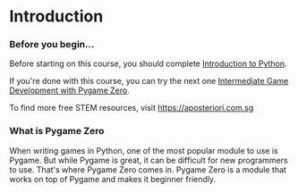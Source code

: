 Introduction
===

### Before you begin...
Before starting on this course, you should complete [Introduction to Python](https://trinket.io/aposteriori/courses/introduction-to-python).

If you're done with this course, you can try the next one [Intermediate Game Development with Pygame Zero](https://trinket.io/aposteriori/courses/intermediate-game-development-with-pygame-zero).

To find more free STEM resources, visit https://aposteriori.com.sg

### What is Pygame  Zero
When writing games in Python, one of the most popular module to use is Pygame. But while Pygame is great, it can be difficult for new programmers to use. That's where Pygame Zero comes in. Pygame Zero is a module that works on top of Pygame and makes it beginner friendly.
